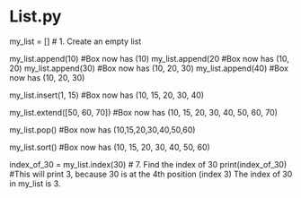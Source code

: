 # List.py
my_list = []  # 1. Create an empty list

my_list.append(10)  #Box now has (10) 
my_list.append(20   #Box now has (10, 20)
my_list.append(30)  #Box now has (10, 20, 30)
my_list.append(40)  #Box now has (10, 20, 30)

my_list.insert(1, 15)  #Box now has (10, 15, 20, 30, 40)

my_list.extend([50, 60, 70])  #Box now has (10, 15, 20, 30, 40, 50, 60, 70)

my_list.pop()  #Box now has (10,15,20,30,40,50,60)

my_list.sort()  #Box now has (10, 15, 20, 30, 40, 50, 60)

index_of_30 = my_list.index(30)  # 7. Find the index of 30
print(index_of_30)  #This will print 3, because 30 is at the 4th position (index 3)
The index of 30 in my_list is 3.
